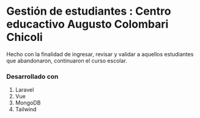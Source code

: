 # Gestión de estudiantes : Centro educactivo Augusto Colombari Chicoli
Hecho con la finalidad de ingresar, revisar y validar a aquellos estudiantes 
que abandonaron, continuaron el curso escolar.

### Desarrollado con
1. Laravel
2. Vue
3. MongoDB
4. Tailwind
